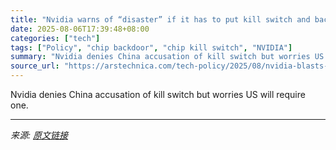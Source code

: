 ```yaml
---
title: "Nvidia warns of “disaster” if it has to put kill switch and backdoor in chips"
date: 2025-08-06T17:39:48+08:00
categories: ["tech"]
tags: ["Policy", "chip backdoor", "chip kill switch", "NVIDIA"]
summary: "Nvidia denies China accusation of kill switch but worries US will require one."
source_url: "https://arstechnica.com/tech-policy/2025/08/nvidia-blasts-proposals-for-chip-backdoors-as-us-considers-kill-switch/"
---
```


Nvidia denies China accusation of kill switch but worries US will require one.

---

*来源: [原文链接](https://arstechnica.com/tech-policy/2025/08/nvidia-blasts-proposals-for-chip-backdoors-as-us-considers-kill-switch/)*
